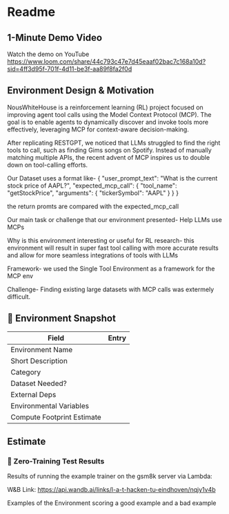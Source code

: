 # Readme

## 1-Minute Demo Video
Watch the demo on YouTube
https://www.loom.com/share/44c793c47e7d45eaaf02bac7c168a10d?sid=4ff3d95f-701f-4d11-be3f-aa89f8fa2f0d

## Environment Design & Motivation
NousWhiteHouse is a reinforcement learning (RL) project focused on improving agent tool calls using the Model Context Protocol (MCP). The goal is to enable agents to dynamically discover and invoke tools more effectively, leveraging MCP for context-aware decision-making. 

After replicating RESTGPT, we noticed that LLMs struggled to find the right tools to call, such as finding Gims songs on Spotify. Instead of manually matching multiple APIs, the recent advent of MCP inspires us to double down on tool-calling efforts.

Our Dataset uses a format like-
{
  "user_prompt_text": "What is the current stock price of AAPL?",
  "expected_mcp_call": {
    "tool_name": "getStockPrice",
    "arguments": {
      "tickerSymbol": "AAPL"
    }
  }
}

the return promts are compared with the expected_mcp_call

Our main task or challenge that our environment presented-
Help LLMs use MCPs

Why is this environment interesting or useful for RL research-
this environment will result in super fast tool calling with more accurate results and allow for more seamless integrations of tools with LLMs

Framework-
we used the Single Tool Environment as a framework for the MCP env

Challenge-
Finding existing large datasets with MCP calls was extermely difficult.

## 🔖 Environment Snapshot

| Field  | Entry |
| ------------- | ------------- |
| Environment Name  |   |
| Short Description  |   |
| Category  |   |
| Dataset Needed?  |   |
| External Deps  |   |
| Environmental Variables  |   |
| Compute Footprint Estimate  |   |

## Estimate	
### 🧪 Zero-Training Test Results
Results of running the example trainer on the gsm8k server via Lambda: 

W&B Link: https://api.wandb.ai/links/l-a-t-hacken-tu-eindhoven/nqjy1v4b

Examples of the Environment scoring a good example and a bad example
